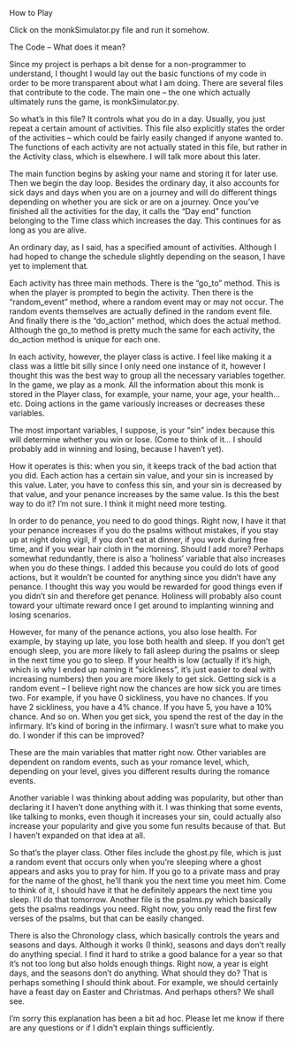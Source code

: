 How to Play

Click on the monkSimulator.py file and run it somehow. 

The Code – What does it mean? 

Since my project is perhaps a bit dense for a non-programmer to understand, I thought I would lay out the basic functions of my code in order to be more transparent about what I am doing. 
There are several files that contribute to the code. The main one – the one which actually ultimately runs the game, is monkSimulator.py. 

So what’s in this file? It controls what you do in a day. Usually, you just repeat a certain amount of activities. This file also explicitly states the order of the activities – which could be fairly easily changed if anyone wanted to. The functions of each activity are not actually stated in this file, but rather in the Activity class, which is elsewhere. I will talk more about this later. 

The main function begins by asking your name and storing it for later use. Then we begin the day loop. Besides the ordinary day, it also accounts for sick days and days when you are on a journey and will do different things depending on whether you are sick or are on a journey. Once you’ve finished all the activities for the day, it calls the “Day end” function belonging to the Time class which increases the day. This continues for as long as you are alive. 

An ordinary day, as I said, has a specified amount of activities. Although I had hoped to change the schedule slightly depending on the season, I have yet to implement that. 

Each activity has three main methods. There is the “go_to” method. This is when the player is prompted to begin the activity. Then there is the “random_event” method, where a random event may or may not occur. The random events themselves are actually defined in the random event file. And finally there is the “do_action” method, which does the actual method. Although the go_to method is pretty much the same for each activity, the do_action method is unique for each one. 

In each activity, however, the player class is active. I feel like making it a class was a little bit silly since I only need one instance of it, however I thought this was the best way to group all the necessary variables together. In the game, we play as a monk. All the information about this monk is stored in the Player class, for example, your name, your age, your health... etc.  Doing actions in the game variously increases or decreases these variables. 

The most important variables, I suppose, is your “sin” index because this will determine whether you win or lose. (Come to think of it... I should probably add in winning and losing, because I haven’t yet). 

How it operates is this: when you sin, it keeps track of the bad action that you did. Each action has a certain sin value, and your sin is increased by this value. Later, you have to confess this sin, and your sin is decreased by that value, and your penance increases by the same value. Is this the best way to do it? I’m not sure. I think it might need more testing. 

In order to do penance, you need to do good things. Right now, I have it that your penance increases if you do the psalms without mistakes, if you stay up at night doing vigil, if you don’t eat at dinner, if you work during free time, and if you wear hair cloth in the morning. Should I add more? Perhaps somewhat redundantly, there is also a ‘holiness’ variable that also increases when you do these things. I added this because you could do lots of good actions, but it wouldn’t be counted for anything since you didn’t have any penance. I thought this way you would be rewarded for good things even if you didn’t sin and therefore get penance. Holiness will probably also count toward your ultimate reward once I get around to implanting winning and losing scenarios. 

However, for many of the penance actions, you also lose health. For example, by staying up late, you lose both health and sleep. If you don’t get enough sleep, you are more likely to fall asleep during the psalms or sleep in the next time you go to sleep. If your health is low (actually if it’s high, which is why I ended up naming it “sickliness”, it’s just easier to deal with increasing numbers) then you are more likely to get sick. Getting sick is a random event – I believe right now the chances are how sick you are times two. For example, if you have 0 sickliness, you have no chances. If you have 2 sickliness, you have a 4% chance.  If you have 5, you have a 10% chance. And so on. When you get sick, you spend the rest of the day in the infirmary. It’s kind of boring in the infirmary. I wasn’t sure what to make you do. I wonder if this can be improved? 

These are the main variables that matter right now. Other variables are dependent on random events, such as your romance level, which, depending on your level, gives you different results during the romance events. 

Another variable I was thinking about adding was popularity, but other than declaring it I haven’t done anything with it. I was thinking that some events, like talking to monks, even though it increases your sin, could actually also increase your popularity and give you some fun results because of that. But I haven’t expanded on that idea at all. 

So that’s the player class. Other files include the ghost.py file, which is just a random event that occurs only when you’re sleeping where a ghost appears and asks you to pray for him. If you go to a private mass and pray for the name of the ghost, he’ll thank you the next time you meet him. Come to think of it, I should have it that he definitely appears the next time you sleep. I’ll do that tomorrow. Another file is the psalms.py which basically gets the psalms readings you need. Right now, you only read the first few verses of the psalms, but that can be easily changed. 

There is also the Chronology class, which basically controls the years and seasons and days. Although it works (I think), seasons and days don’t really do anything special. I find it hard to strike a good balance for a year so that it’s not too long but also holds enough things. Right now, a year is eight days, and the seasons don’t do anything. What should they do? That is perhaps something I should think about. For example, we should certainly have a feast day on Easter and Christmas. And perhaps others? We shall see. 

I’m sorry this explanation has been a bit ad hoc. Please let me know if there are any questions or if I didn’t explain things sufficiently. 

